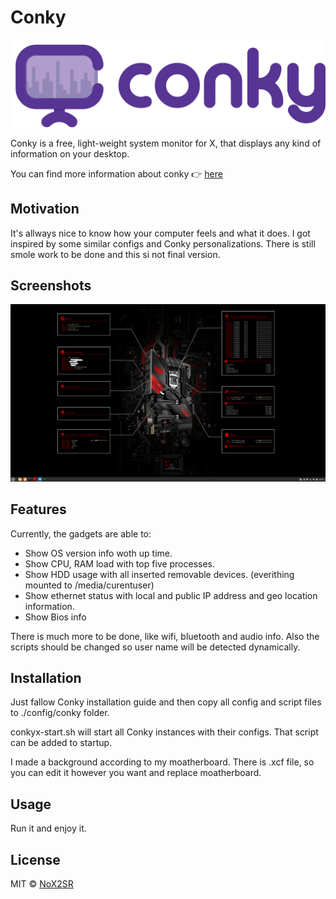 # Conky

![Conky logo](conky-logotype.png)

Conky is a free, light-weight system monitor for X, that displays any kind of information on your desktop.

You can find more information about conky :point_right: [here](https://github.com/brndnmtthws/conky)

## Motivation
It's allways nice to know how your computer feels and what it does. I got inspired by some similar configs and Conky personalizations. There is still smole work to be done and this si not final version.  

## Screenshots
![preview](preview.png)

## Features
Currently, the gadgets are able to:

- Show OS version info woth up time.
- Show CPU, RAM load with top five processes. 
- Show HDD usage with all inserted removable devices. (everithing mounted to /media/curentuser)
- Show ethernet status with local and public IP address and geo location information.
- Show Bios info

There is much more to be done, like wifi, bluetooth and audio info. Also the scripts should be changed so user name will be detected dynamically. 

## Installation

Just fallow Conky installation guide and then copy all config and script files to ./config/conky folder. 

conkyx-start.sh will start all Conky instances with their configs. That script can be added to startup.

I made a background according to my moatherboard. There is .xcf file, so you can edit it however you want and replace moatherboard. 

## Usage
Run it and enjoy it.

## License
MIT © [NoX2SR]()

